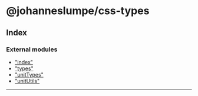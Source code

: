 
#  @johanneslumpe/css-types

## Index

### External modules

* ["index"](modules/_index_.md)
* ["types"](modules/_types_.md)
* ["unitTypes"](modules/_unittypes_.md)
* ["unitUtils"](modules/_unitutils_.md)

---

